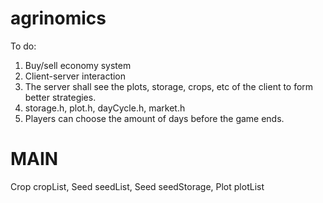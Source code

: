 # agrinomics

To do:
1. Buy/sell economy system
2. Client-server interaction
3. The server shall see the plots, storage, crops, etc of the client to form better strategies.
4. storage.h, plot.h, dayCycle.h, market.h
5. Players can choose the amount of days before the game ends.

# MAIN
Crop cropList, Seed seedList, Seed seedStorage, Plot plotList